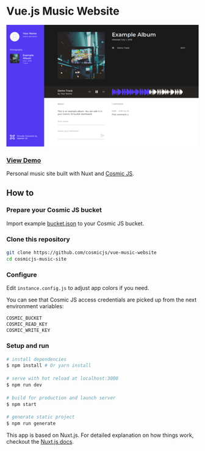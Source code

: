 # Vue.js Music Website

![screenshot](screenshot.png)

### [View Demo](https://cosmicjs.com/apps/vue-music-website)

Personal music site built with Nuxt and [Cosmic JS](https://cosmicjs.com/buckets).

## How to

### Prepare your Cosmic JS bucket

Import example [bucket.json](bucket.json) to your Cosmic JS bucket.

### Clone this repository

``` bash
git clone https://github.com/cosmicjs/vue-music-website
cd cosmicjs-music-site
```

### Configure

Edit `instance.config.js` to adjust app colors if you need.

You can see that Cosmic JS access credentials are picked up from the next environment variables:

```
COSMIC_BUCKET
COSMIC_READ_KEY
COSMIC_WRITE_KEY
```

### Setup and run

``` bash
# install dependencies
$ npm install # Or yarn install

# serve with hot reload at localhost:3000
$ npm run dev

# build for production and launch server
$ npm start

# generate static project
$ npm run generate
```

This app is based on Nuxt.js.
For detailed explanation on how things work, checkout the [Nuxt.js docs](https://github.com/nuxt/nuxt.js).

